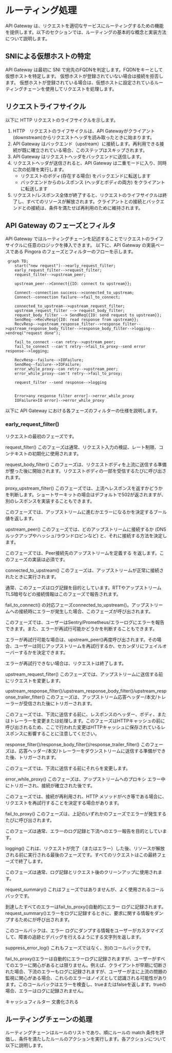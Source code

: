 # ルーティング処理

API Gateway は、リクエストを適切なサービスにルーティングするための機能を提供します。以下のセクションでは、ルーティングの基本的な概念と実装方法について説明します。

## SNIによる仮想ホストの特定

API Gateway は最初に SNI で宛先のFQDNを判定します。FQDNをキーとして仮想ホストを特定します。
仮想ホストが登録されていない場合は接続を拒否します。
仮想ホストが登録されている場合は、仮想ホストに設定されているルーティングチェーンを使用してリクエストを処理します。

## リクエストライフサイクル

以下に HTTP リクエストのライフサイクルを示します。

1. HTTP　リクエストのライフサイクルは、API Gatewayがクライアント(downstream)からリクエストヘッダを読み取ったときに始まります。
2. API Gateway はバックエンド（upstream）に接続します。再利用できる接続が既に確立されている場合、このステップはスキップされます。
3. API Gateway はリクエストヘッダをバックエンドに送信します。
4. リクエストヘッダが送信されると、API Gateway は二重モードに入り、同時に次の処理を実行します。
    - リクエストのボディ(存在する場合) をバックエンドに転送します
    - バックエンドからのレスポンス (ヘッダとボディの両方) をクライアントに転送します
5. リクエスト/レスポンス全体が終了すると、リクエストのライフサイクルは終了し、すべてのリソースが解放されます。クライアントとの接続とバックエンドとの接続は、条件を満たせば再利用のために維持されます。

## API Gateway のフェーズとフィルタ

API Gateway ではルーティングチェーンを記述することでリクエストのライフサイクルに任意のロジックを挿入できます。
以下に、API Gateway の実装ベースである Pingora のフェーズとフィルターのフローを示します。

```mermaid
 graph TD;
    start("new request")-->early_request_filter;
    early_request_filter-->request_filter;
    request_filter-->upstream_peer;

    upstream_peer-->Connect{{IO: connect to upstream}};

    Connect--connection success-->connected_to_upstream;
    Connect--connection failure-->fail_to_connect;

    connected_to_upstream-->upstream_request_filter;
    upstream_request_filter --> request_body_filter;
    request_body_filter --> SendReq{{IO: send request to upstream}};
    SendReq-->RecvResp{{IO: read response from upstream}};
    RecvResp-->upstream_response_filter-->response_filter-->upstream_response_body_filter-->response_body_filter-->logging-->endreq("request done");

    fail_to_connect --can retry-->upstream_peer;
    fail_to_connect --can't retry-->fail_to_proxy--send error response-->logging;

    RecvResp--failure-->IOFailure;
    SendReq--failure-->IOFailure;
    error_while_proxy--can retry-->upstream_peer;
    error_while_proxy--can't retry-->fail_to_proxy;

    request_filter --send response-->logging


    Error>any response filter error]-->error_while_proxy
    IOFailure>IO error]-->error_while_proxy
```

以下に API Gateway における各フェーズのフィルターの仕様を説明します。

### early_request_filter()

リクエストの最初のフェーズです。


request_filter()
このフェーズは通常、リクエスト入力の検証、レート制限、コンテキストの初期化に使用されます。

request_body_filter()
このフェーズは、リクエストボディを上流に送信する準備が整った後に開始されます。リクエストボディの一部を受信するたびに呼び出されます。

proxy_upstream_filter()
このフェーズでは、上流へレスポンスを返すかどうかを判断します。ショートサーキットの場合はデフォルトで502が返されますが、別のレスポンスを実装することもできます。

このフェーズでは、アップストリームに進むかエラーになるかを決定するブール値を返します。

upstream_peer()
このフェーズでは、どのアップストリームに接続するか (DNS ルックアップやハッシュ/ラウンドロビンなど) と、それに接続する方法を決定します。

このフェーズでは、Peer接続先のアップストリームを定義する を返します。このフェーズの実装は必須です。

connected_to_upstream()
このフェーズは、アップストリームが正常に接続されたときに実行されます。

通常、このフェーズはログ記録を目的としています。RTTやアップストリームTLS暗号などの接続情報はこのフェーズで報告されます。

fail_to_connect()
の対応フェーズconnected_to_upstream()。アップストリームへの接続時にエラーが発生した場合、このフェーズが呼び出されます。

このフェーズでは、ユーザーはSentry/Prometheus/エラーログにエラーを報告できます。また、エラーが再試行可能かどうかを判断することもできます。

エラーが再試行可能な場合は、upstream_peer()再度呼び出されます。その場合、ユーザーは同じアップストリームを再試行するか、セカンダリにフェイルオーバーするかを決定できます。

エラーが再試行できない場合は、リクエストは終了します。

upstream_request_filter()
このフェーズでは、アップストリームに送信する前にリクエストを変更します。

upstream_response_filter()/upstream_response_body_filter()/upstream_response_trailer_filter()
このフェーズは、アップストリーム応答ヘッダー/本文/トレーラーが受信された後にトリガーされます。

このフェーズでは、下流に送信する前に、レスポンスのヘッダー、ボディ、またはトレーラーを変更または処理します。このフェーズはHTTPキャッシュの前に呼び出されるため、ここで行われた変更はHTTPキャッシュに保存されているレスポンスに影響することに注意してください。

response_filter()/response_body_filter()/response_trailer_filter()
このフェーズは、応答ヘッダー/本文/トレーラーをダウンストリームに送信する準備ができた後、トリガーされます。

このフェーズでは、下流に送信する前にそれらを変更します。

error_while_proxy()
このフェーズは、アップストリームへのプロキシ エラー中にトリガーされ、接続が確立された後です。

このフェーズでは、接続が再利用され、HTTP メソッドがべき等である場合に、リクエストを再試行することを決定する場合があります。

fail_to_proxy()
このフェーズは、上記のいずれかのフェーズでエラーが発生するたびに呼び出されます。

このフェーズは通常、エラーのログ記録と下流へのエラー報告を目的としています。

logging()
これは、リクエストが完了（またはエラー）した後、リソースが解放される前に実行される最後のフェーズです。すべてのリクエストはこの最終フェーズで終了します。

このフェーズは通常、ログ記録とリクエスト後のクリーンアップに使用されます。

request_summary()
これはフェーズではありませんが、よく使用されるコールバックです。

到達したすべてのエラーはfail_to_proxy()自動的にエラー ログに記録されます。request_summary()エラーをログに記録するときに、要求に関する情報をダンプするためにが呼び出されます。

このコールバックは、エラー ログにダンプする情報をユーザーがカスタマイズして、障害の追跡とデバッグを行えるようにする文字列を返します。

suppress_error_log()
これもフェーズではなく、別のコールバックです。

fail_to_proxy()エラーは自動的にエラーログに記録されますが、ユーザーがすべてのエラーに関心があるとは限りません。例えば、クライアントが早期に切断された場合、下流のエラーもログに記録されますが、ユーザーが主に上流の問題の監視に関心がある場合、これらのエラーはノイズとして認識される可能性があります。このコールバックはエラーを検査し、trueまたはfalseを返します。trueの場合、エラーはログに記録されません。

キャッシュフィルター
文書化される

## ルーティングチェーンの処理

ルーティングチェーンはルールのリストであり、順にルールの match 条件を評価し、条件を満たしたルールのアクションを実行します。各アクションについて以下に説明します。